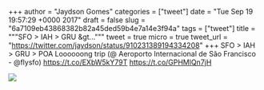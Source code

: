 
+++
author = "Jaydson Gomes"
categories = ["tweet"]
date = "Tue Sep 19 19:57:29 +0000 2017"
draft = false
slug = "6a7109eb43868382b82a45ded59b4e7a14e3f94a"
tags = ["tweet"]
title = """SFO &gt; IAH &gt; GRU &gt..."""
tweet = true
micro = true
tweet_url = "https://twitter.com/jaydson/status/910231389194334208"
+++
SFO &gt; IAH &gt; GRU &gt; POA Loooooong trip (@ Aeroporto Internacional de São Francisco - @flysfo) https://t.co/EXbW5kY79T https://t.co/GPHMlQn7jH

![](/images/tweet-media/910231389194334208-DKHKn1mXUAEyobb.jpg)
